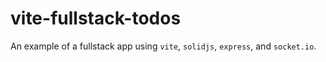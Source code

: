 # vite-fullstack-todos

An example of a fullstack app using `vite`, `solidjs`, `express`, and `socket.io`.
